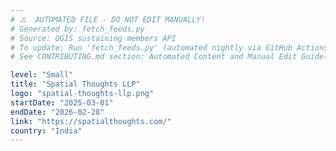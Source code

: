 ```yaml
---
# ⚠️  AUTOMATED FILE - DO NOT EDIT MANUALLY!
# Generated by: fetch_feeds.py
# Source: QGIS sustaining members API
# To update: Run 'fetch_feeds.py' (automated nightly via GitHub Actions)
# See CONTRIBUTING.md section: Automated Content and Manual Edit Guidelines

level: "Small"
title: "Spatial Thoughts LLP"
logo: "spatial-thoughts-llp.png"
startDate: "2025-03-01"
endDate: "2026-02-28"
link: "https://spatialthoughts.com/"
country: "India"
---
```

